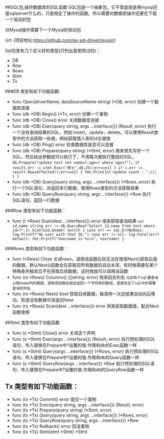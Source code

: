 ##SQL包,操作数据库的SQL函数
SQL包是一个抽象包，它不管底层是用mysql还是sqlserver什么的，只是规定了操作的函数。所以需要对数据库操作还要在下载一个驱动的包

对Mysql操作需要下一个Mysql的驱动包

Url: (项目地址:https://github.com/go-sql-driver/mysql/)

Sql包里有几个定义好的类型(只列出我使用过的)：
* DB
* Row
* Rows
* Stmt
* Tx

###DB 类型有如下功能函数:
- func Open(driverName, dataSourceName string) (*DB, error) 创建一个数据库连接
- func (db *DB) Begin() (*Tx, error)	创建一个事物
- func (db *DB) Close() error 关闭数据库连接
- func (db *DB) Exec(query string, args ...interface{}) (Result, error) 执行一个没有查询结果的SQL，例如 insert，update，delete。可以使用Result类型中的方法获取一些值，例如获取插入表的id主键值
- func (db *DB) Ping() error	检查数据库是否可以连接
- func (db *DB) Prepare(query string) (*Stmt, error)	用来预先写好一个SQL，然后给出参数就可以执行了，不用每次都执行整段的SQL。
`
db.Prepare("update test set name=?,age=? where age=?");
	if result,err := stmt.Exec("周七",40,25);err==nil {
		if c,err := result.RowsAffected();err==nil {
			 fmt.Println("update count : ",c);
		}
	}
`
- func (db *DB) Query(query string, args ...interface{}) (*Rows, error) 执行一个SQL语句，并返回多行数据。使用Rows类型的方法获取结果
- func (db *DB) QueryRow(query string, args ...interface{}) *Row 执行SQL语句，返回一行数据

###Row 类型有如下功能函数：
- func (r *Row) Scan(dest ...interface{}) error 用来获取查询结果
`
var id,name string
err := db.QueryRow("Select id,name From test where id=?",1).Scan(&id,&name)
switch {
	case err == sql.ErrNoRows:
		log.Printf("No user with that ID.")
	case err != nil:
		log.Fatal(err)
	default:
		fmt.Printf("Username is %s\n", username)
}
`

###Rows 类型有如下功能函数：
- func (*Rows) Close 关闭rows，调用该函数后则无法在使用Next()获取后面的数据。默认Next()函数会在获取完所有数据后自动关闭，有时候需要在某个特殊条件触发后不在获取后续数据，这时候就可以调用该函数
- func (rs *Rows) Columns() ([]string, error)  用来回去列名
`
比如有个sql要查询id和name列的数据，调用该函数后就会返回一个字符串的数组，里面包含了sql中的需要查询的列名
`
- func (rs *Rows) Next() bool	获取后续数据，每调用一次这结果自动向后移动，知道没有数据可读返回false
- func (rs *Rows) Scan(dest ...interface{}) error 用来获取数据值，配合Next函数使用

##Stmt 类型有如下功能函数
- func (s *Stmt) Close() error 关闭这个声明
- func (s *Stmt) Exec(args ...interface{}) (Result, error) 执行预处理的SQL语句，传入替换在Prepare中?设置的值.作用和db的Exec函数一样
- func (s *Stmt) Query(args ...interface{}) (*Rows, error) 执行预处理的SQL语句，传入替换在Prepare中?设置的值.作用和db的Query函数一样
- func (s *Stmt) QueryRow(args ...interface{}) *Row 执行预处理的SQL语句，传入替换在Prepare中?设置的值.作用和db的QueryRow函数一样

## Tx 类型有如下功能函数：
- func (tx *Tx) Commit() error 提交一个事物
- func (tx *Tx) Exec(query string, args ...interface{}) (Result, error)
- func (tx *Tx) Prepare(query string) (*Stmt, error)
- func (tx *Tx) Query(query string, args ...interface{}) (*Rows, error) 
- func (tx *Tx) QueryRow(query string, args ...interface{}) *Row
- func (tx *Tx) Rollback() error 回滚事物
- func (tx *Tx) Stmt(stmt *Stmt) *Stmt
